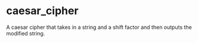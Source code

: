 # caesar_cipher
A caesar cipher that takes in a string and a shift factor and then outputs the modified string.
